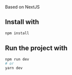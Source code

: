 Based on NextJS

## Install with 
```bash 
npm install
```

## Run the project with 
```bash
npm run dev
# or
yarn dev
```
